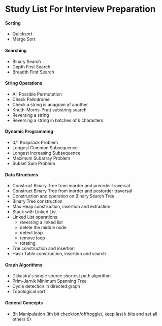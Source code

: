 # Study List For Interview Preparation

#### Sorting
* Quicksort
* Merge Sort

#### Searching
* Binary Search
* Depth First Search
* Breadth First Search

#### String Operations
* All Possible Permutation
* Check Palindrome
* Check a string is anagram of another
* Knuth-Morris-Pratt substring search
* Reversing a string
* Reversing a string in batches of k characters

#### Dynamic Programming
* 0/1 Knapsack Problem
* Longest Common Subsequence
* Longest Increasing Subsequence
* Maximum Subarray Problem
* Subset Sum Problem

#### Data Structures
* Construct Binary Tree from inorder and preorder traversal
* Construct Binary Tree from inorder and postorder traversal
* Construction and operation on Binary Search Tree
* Binary Tree construction
* Max Heap construction, insertion and extraction
* Stack with Linked List
* Linked List operations: 
    * reversing a linked list
    * delete the middle node 
    * detect loop 
    * remove loop 
    * rotating
* Trie construction and insertion
* Hash Table construction, insertion and search

#### Graph Algorithms
* Dijkastra's single source shortest path algorithm
* Prim-Jarnik Minimum Spanning Tree
* Cycle detection in directed graph
* Topological sort


#### General Concepts
* Bit Manipulation (ith bit check/on/off/toggle/, keep last k bits and set all others 0)
